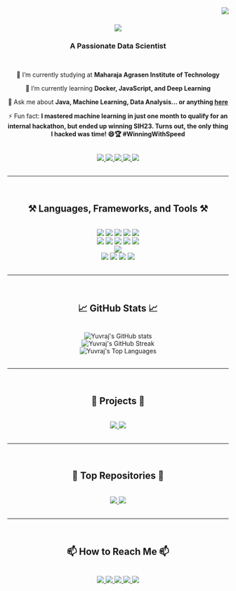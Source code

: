<img align="right" src="https://visitor-badge.laobi.icu/badge?page_id=Yuvraj7061MAIT.Yuvraj7061MAIT" />

<h1 align="center">
    <img src="https://readme-typing-svg.herokuapp.com/?font=Righteous&size=35&center=true&vCenter=true&width=500&height=70&duration=4000&lines=Hi+There!+👋;+I'm+Yuvraj+Singh!;" />
</h1>

<h3 align="center">A Passionate Data Scientist</h3>

<br/>

<div align="center">
 
 🔭 I’m currently studying at **Maharaja Agrasen Institute of Technology**
 
 🌱 I’m currently learning **Docker, JavaScript, and Deep Learning**

💬 Ask me about **Java, Machine Learning, Data Analysis... or anything [here](https://github.com/Yuvraj7061MAIT?tab=repositories)**

⚡ Fun fact: **I mastered machine learning in just one month to qualify for an internal hackathon, but ended up winning SIH23. Turns out, the only thing I hacked was time! 😄🏆 #WinningWithSpeed**

</div>

<br/>

<div align="center"> 
  <a href="mailto:yuvraj.singh.mait@gmail.com">
    <img src="https://img.shields.io/badge/Gmail-333333?style=for-the-badge&logo=gmail&logoColor=red" />
  </a>
  <a href="https://www.linkedin.com/in/yuvraj-singh-ml/" target="_blank">
    <img src="https://img.shields.io/badge/LinkedIn-0077B5?style=for-the-badge&logo=linkedin&logoColor=white" />
  </a>
  <a href="https://yuvrajsingh-ml.netlify.app/" target="_blank">
    <img src="https://img.shields.io/badge/Portfolio-FF5722?style=for-the-badge&logo=google-chrome&logoColor=white" />
  </a>
  <a href="https://twitter.com/Yuvraj7061MAIT" target="_blank">
    <img src="https://img.shields.io/badge/Twitter-1DA1F2?style=for-the-badge&logo=twitter&logoColor=white" />
  </a>
  <a href="https://www.instagram.com/yuvraj7061mait/" target="_blank">
    <img src="https://img.shields.io/badge/Instagram-E4405F?style=for-the-badge&logo=instagram&logoColor=white" />
  </a>
</div>

<br/>
<hr/>
<br/>

<h2 align="center">⚒️ Languages, Frameworks, and Tools ⚒️</h2>
<br/>
<div align="center" class="tech-icons">
    <div class="row">
        <img src="https://skillicons.dev/icons?i=java" />
        <img src="https://skillicons.dev/icons?i=html" />
        <img src="https://skillicons.dev/icons?i=css" />
        <img src="https://skillicons.dev/icons?i=js" />
        <img src="https://skillicons.dev/icons?i=python" />
    </div>
    <div class="row">
        <img src="https://skillicons.dev/icons?i=sklearn" />
        <img src="https://skillicons.dev/icons?i=tensorflow" />
        <img src="https://skillicons.dev/icons?i=spring" />
        <img src="https://skillicons.dev/icons?i=flask" />
        <img src="https://skillicons.dev/icons?i=dotnet" />
    </div>
    <div class="row">
        <img src="https://skillicons.dev/icons?i=express" />
    </div>
    <div class="row">
        <img src="https://skillicons.dev/icons?i=postman" />
        <img src="https://skillicons.dev/icons?i=docker" />
        <img src="https://skillicons.dev/icons?i=github" />
        <img src="https://skillicons.dev/icons?i=mysql" />
    </div>
</div>

<br/>
<hr/>
<br/>

<h2 align="center">📈 GitHub Stats 📈</h2>
<br/>
<div align="center">
    <img src="https://github-readme-stats.vercel.app/api?username=Yuvraj7061MAIT&show_icons=true&theme=radical" alt="Yuvraj's GitHub stats" />
    <br/>
    <img src="https://github-readme-streak-stats.herokuapp.com/?user=Yuvraj7061MAIT&theme=radical" alt="Yuvraj's GitHub Streak" />
    <br/>
    <img src="https://github-readme-stats.vercel.app/api/top-langs/?username=Yuvraj7061MAIT&layout=compact&theme=radical" alt="Yuvraj's Top Languages" />
</div>

<br/>
<hr/>
<br/>

<h2 align="center">🚀 Projects 🚀</h2>
<br/>
<div align="center">
    <a href="https://github.com/Yuvraj7061MAIT/project1">
        <img src="https://github-readme-stats.vercel.app/api/pin/?username=Yuvraj7061MAIT&repo=project1&theme=radical" />
    </a>
    <a href="https://github.com/Yuvraj7061MAIT/project2">
        <img src="https://github-readme-stats.vercel.app/api/pin/?username=Yuvraj7061MAIT&repo=project2&theme=radical" />
    </a>
</div>

<br/>
<hr/>
<br/>

<h2 align="center">🌟 Top Repositories 🌟</h2>
<br/>
<div align="center">
    <a href="https://github.com/Yuvraj7061MAIT/top-repo1">
        <img src="https://github-readme-stats.vercel.app/api/pin/?username=Yuvraj7061MAIT&repo=top-repo1&theme=radical" />
    </a>
    <a href="https://github.com/Yuvraj7061MAIT/top-repo2">
        <img src="https://github-readme-stats.vercel.app/api/pin/?username=Yuvraj7061MAIT&repo=top-repo2&theme=radical" />
    </a>
</div>

<br/>
<hr/>
<br/>

<h2 align="center">📫 How to Reach Me 📫</h2>
<br/>
<div align="center">
  <a href="mailto:yuvraj.singh.mait@gmail.com">
    <img src="https://img.shields.io/badge/Gmail-333333?style=for-the-badge&logo=gmail&logoColor=red" />
  </a>
  <a href="https://www.linkedin.com/in/yuvraj-singh-ml/" target="_blank">
    <img src="https://img.shields.io/badge/LinkedIn-0077B5?style=for-the-badge&logo=linkedin&logoColor=white" />
  </a>
  <a href="https://yuvrajsingh-ml.netlify.app/" target="_blank">
    <img src="https://img.shields.io/badge/Portfolio-FF5722?style=for-the-badge&logo=google-chrome&logoColor=white" />
  </a>
  <a href="https://twitter.com/Yuvraj7061MAIT" target="_blank">
    <img src="https://img.shields.io/badge/Twitter-1DA1F2?style=for-the-badge&logo=twitter&logoColor=white" />
  </a>
  <a href="https://www.instagram.com/yuvraj7061mait/" target="_blank">
    <img src="https://img.shields.io/badge/Instagram-E4405F?style=for-the-badge&logo=instagram&logoColor=white" />
  </a>
</div>
